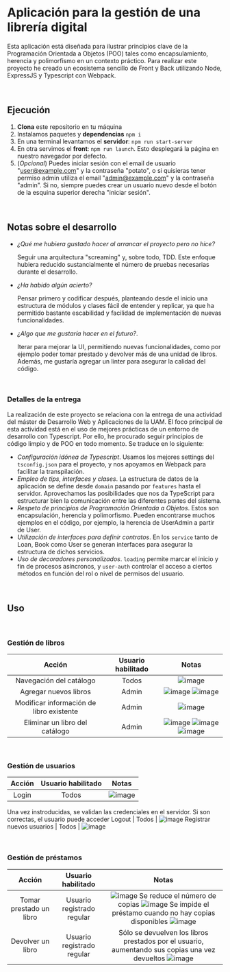 # Aplicación para la gestión de una librería digital

Esta aplicación está diseñada para ilustrar principios clave de la Programación Orientada a Objetos (POO) tales como encapsulamiento, herencia y polimorfismo en un contexto práctico. Para realizar este proyecto he creado un ecosistema sencillo de Front y Back utilizando Node, ExpressJS y Typescript con Webpack.

&nbsp;

## Ejecución

1. **Clona** este repositorio en tu máquina
2. Instalamos paquetes y **dependencias** `npm i`
3. En una terminal levantamos el **servidor**: `npm run start-server`
4. En otra servimos el **front**: `npm run launch`. Esto desplegará la página en nuestro navegador por defecto.
5. (_Opcional_) Puedes iniciar sesión con el email de usuario "user@example.com" y la contraseña "potato", o si quisieras tener permiso admin utiliza el email "admin@example.com" y la contraseña "admin". Si no, siempre puedes crear un usuario nuevo desde el botón de la esquina superior derecha "iniciar sesión".

&nbsp;

## Notas sobre el desarrollo

* *¿Qué me hubiera gustado hacer al arrancar el proyecto pero no hice?* 

  Seguir una arquitectura "screaming" y, sobre todo, TDD. Este enfoque hubiera reducido sustancialmente el número de pruebas necesarias durante el desarrollo. 

* *¿Ha habido algún acierto?*
  
  Pensar primero y codificar después, planteando desde el inicio una estructura de módulos y clases fácil de entender y replicar, ya que ha permitido bastante escabilidad y facilidad de implementación de nuevas funcionalidades.

* *¿Algo que me gustaría hacer en el futuro?*.
 
  Iterar para mejorar la UI, permitiendo nuevas funcionalidades, como por ejemplo poder tomar prestado y devolver más de una unidad de libros. Además, me gustaría agregar un linter para asegurar la calidad del código.

&nbsp;

### Detalles de la entrega

La realización de este proyecto se relaciona con la entrega de una actividad del máster de Desarrollo Web y Aplicaciones de la UAM. El foco principal de esta actividad está en el uso de mejores prácticas de un entorno de desarrollo con Typescript. Por ello, he procurado seguir principios de código limpio y de POO en todo momento. Se traduce en lo siguiente:

- *Configuración idónea de Typescript*. Usamos los mejores settings del `tsconfig.json` para el proyecto, y nos apoyamos en Webpack para facilitar la transpilación.
- *Empleo de tips, interfaces y clases*. La estructura de datos de la aplicación se define desde `domain` pasando por `features` hasta el servidor. Aprovechamos las posibilidades que nos da TypeScript para estructurar bien la comunicación entre las diferentes partes del sistema.
- *Respeto de principios de Programación Orientada a Objetos*. Estos son encapsulación, herencia y polimorfismo. Pueden encontrarse muchos ejemplos en el código, por ejemplo, la herencia de UserAdmin a partir de User.
- *Utilización de interfaces para definir contratos*. En los `service` tanto de Loan, Book como User se generan interfaces para asegurar la estructura de dichos servicios.
- *Uso de decoradores personalizados*. `loading` permite marcar el inicio y fin de procesos asíncronos, y `user-auth` controlar el acceso a ciertos métodos en función del rol o nivel de permisos del usuario.

&nbsp;

## Uso

&nbsp;

### Gestión de libros

Acción | Usuario habilitado | Notas  
:-------------------------:|:-------------------------:|:-------------------------:
Navegación del catálogo | Todos | ![image](https://github.com/user-attachments/assets/616236c2-5e7c-4ae2-891d-95d6686652e9)
Agregar nuevos libros | Admin | ![image](https://github.com/user-attachments/assets/43afab4c-deca-459d-a7f1-55e6585ca85b) ![image](https://github.com/user-attachments/assets/d62d1815-d5e0-46c7-b379-56b0fb40ea77)
Modificar información de libro existente | Admin | ![image](https://github.com/user-attachments/assets/c231fd4a-8f6a-485c-b913-551ec2eff8f8)
Eliminar un libro del catálogo | Admin | ![image](https://github.com/user-attachments/assets/f347c257-6e72-4686-a98b-a3074a850c19) ![image](https://github.com/user-attachments/assets/19a63024-115a-4147-a14a-0b5fdf4a5ddb) ![image](https://github.com/user-attachments/assets/bd20176b-2cbf-427f-aed0-b067d9c60666)

&nbsp;

### Gestión de usuarios

Acción | Usuario habilitado | Notas  
:-------------------------:|:-------------------------:|:-------------------------:
Login | Todos |  ![image](https://github.com/user-attachments/assets/220de89e-4ae2-4b71-a6ef-8d6e16e7f2ac)
Una vez instroducidas, se validan las credenciales en el servidor. Si son correctas, el usuario puede acceder 
Logout | Todos | ![image](https://github.com/user-attachments/assets/d0ce1f79-d5b7-4d81-9909-6235a9288c39)
Registrar nuevos usuarios | Todos | ![image](https://github.com/user-attachments/assets/c7fd3383-787d-4d84-add9-97b6b3c8364d)

&nbsp;

### Gestión de préstamos

Acción | Usuario habilitado | Notas  
:-------------------------:|:-------------------------:|:-------------------------:
Tomar prestado un libro | Usuario registrado regular |  ![image](https://github.com/user-attachments/assets/cff1bba9-4dde-4f94-ba01-fe43ce092866) Se reduce el número de copias ![image](https://github.com/user-attachments/assets/fdf3f244-e87a-4d76-aadc-0b3debc75624) Se impide el préstamo cuando no hay copias disponibles ![image](https://github.com/user-attachments/assets/5055363e-671d-4b00-9ac7-8e0189488ed2)
Devolver un libro | Usuario registrado regular | Sólo se devuelven los libros prestados por el usuario, aumentando sus copias una vez devueltos ![image](https://github.com/user-attachments/assets/345debaa-6516-4917-bd9b-20ce9a3e3d0d)
